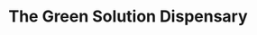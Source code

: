 ---
title: "The Green Solution Dispensary"
url: /aurora/the-green-solution-dispensary/
shop: cannabis
---